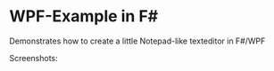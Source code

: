 # WPF-Example in F#

Demonstrates how to create a little Notepad-like texteditor in F#/WPF

Screenshots: